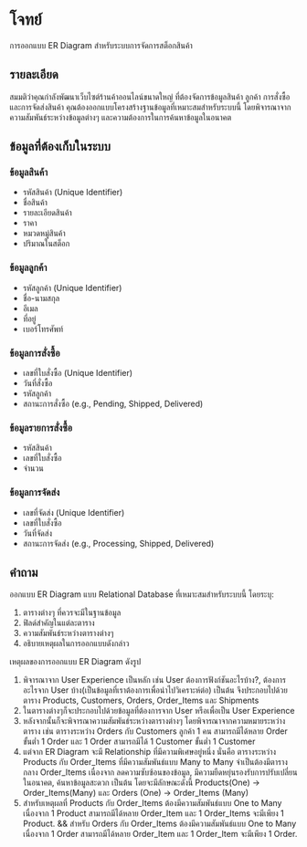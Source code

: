 # โจทย์

การออกแบบ ER Diagram สำหรับระบบการจัดการสต็อกสินค้า

## รายละเอียด
สมมติว่าคุณกำลังพัฒนาเว็บไซต์ร้านค้าออนไลน์ขนาดใหญ่ ที่ต้องจัดการข้อมูลสินค้า ลูกค้า การสั่งซื้อ และการจัดส่งสินค้า คุณต้องออกแบบโครงสร้างฐานข้อมูลที่เหมาะสมสำหรับระบบนี้ โดยพิจารณาจากความสัมพันธ์ระหว่างข้อมูลต่างๆ และความต้องการในการค้นหาข้อมูลในอนาคต

## ข้อมูลที่ต้องเก็บในระบบ

### ข้อมูลสินค้า
- รหัสสินค้า (Unique Identifier)
- ชื่อสินค้า
- รายละเอียดสินค้า
- ราคา
- หมวดหมู่สินค้า
- ปริมาณในสต็อก

### ข้อมูลลูกค้า
- รหัสลูกค้า (Unique Identifier)
- ชื่อ-นามสกุล
- อีเมล
- ที่อยู่
- เบอร์โทรศัพท์

### ข้อมูลการสั่งซื้อ
- เลขที่ใบสั่งซื้อ (Unique Identifier)
- วันที่สั่งซื้อ
- รหัสลูกค้า
- สถานะการสั่งซื้อ (e.g., Pending, Shipped, Delivered)

### ข้อมูลรายการสั่งซื้อ
- รหัสสินค้า
- เลขที่ใบสั่งซื้อ
- จำนวน

### ข้อมูลการจัดส่ง
- เลขที่จัดส่ง (Unique Identifier)
- เลขที่ใบสั่งซื้อ
- วันที่จัดส่ง
- สถานะการจัดส่ง (e.g., Processing, Shipped, Delivered)

## คำถาม
ออกแบบ ER Diagram แบบ Relational Database ที่เหมาะสมสำหรับระบบนี้ โดยระบุ:
1. ตารางต่างๆ ที่ควรจะมีในฐานข้อมูล
2. ฟิลด์สำคัญในแต่ละตาราง
3. ความสัมพันธ์ระหว่างตารางต่างๆ
4. อธิบายเหตุผลในการออกแบบดังกล่าว

เหตุผลของการออกแบบ ER Diagram ดังรูป
1. พิจารณาจาก User Experience เป็นหลัก เช่น User ต้องการฟังก์ชันอะไรบ้าง?, ต้องการอะไรจาก User บ้าง(เป็นข้อมูลที่เราต้องการเพื่อนำไปวิเคราะห์ต่อ) เป็นต้น จึงประกอบไปด้วยตาราง Products, Customers, Orders, Order_Items และ Shipments
2. ในตารางต่างๆก็จะประกอบไปด้วยข้อมูลที่ต้องการจาก User หรือเพื่อเป็น User Experience
3. หลังจากนั้นก็จะพิจารณาความสัมพันธ์ระหว่างตารางต่างๆ โดยพิจารณาจากความหมายระหว่างตาราง เช่น ตารางระหว่าง Orders กับ Customers ลูกค้า 1 คน สามารถมีได้หลาย Order ขั้นต่ำ 1 Order และ 1 Order สามารถมีได้ 1 Customer ขั้นต่ำ 1 Customer
4. แต่จาก ER Diagram จะมี Relationship ที่มีความพิเศษอยู่หนึ่ง นั่นคือ ตารางระหว่าง Products กับ Order_Items ที่มีความสัมพันธ์แบบ Many to Many จำเป็นต้องมีตารางกลาง Order_Items เนื่องจาก ลดความซับซ้อนของข้อมูล, มีความยืดหยุ่นรองรับการปรับเปลี่ยนในอนาคต, ค้นหาข้อมูลสะดวก เป็นต้น โดยจะมีลักษณะดังนี้ 
Products(One) -> Order_Items(Many) และ Orders (One) -> Order_Items (Many)
5. สำหรับเหตุผลที่ Products กับ Order_Items ต้องมีความสัมพันธ์แบบ One to Many เนื่องจาก 1 Product สามารถมีได้หลาย Order_Item และ 1 Order_Items จะมีเพียง 1 Product. &&  สำหรับ Orders กับ Order_Items ต้องมีความสัมพันธ์แบบ One to Many เนื่องจาก 1 Order สามารถมีได้หลาย Order_Item และ 1 Order_Item จะมีเพียง 1 Order.